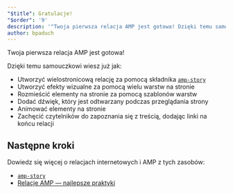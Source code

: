 ```yaml
---
"$title": Gratulacje!
"$order": '9'
description: '"Twoja pierwsza relacja AMP jest gotowa! Dzięki temu samouczkowi wiesz już jak: - Utworzyć wielostronicową relację za pomocą składnika amp-story"'
author: bpaduch
---
```


Twoja pierwsza relacja AMP jest gotowa!

Dzięki temu samouczkowi wiesz już jak:

- Utworzyć wielostronicową relację za pomocą składnika [`amp-story`](../../../../documentation/components/reference/amp-story.md)
- Utworzyć efekty wizualne za pomocą wielu warstw na stronie
- Rozmieścić elementy na stronie za pomocą szablonów warstw
- Dodać dźwięk, który jest odtwarzany podczas przeglądania strony
- Animować elementy na stronie
- Zachęcić czytelników do zapoznania się z treścią, dodając linki na końcu relacji

## Następne kroki

Dowiedz się więcej o relacjach internetowych i AMP z tych zasobów:

- [`amp-story`](../../../../documentation/components/reference/amp-story.md)
- [Relacje AMP — najlepsze praktyki](../../../../documentation/guides-and-tutorials/start/create_successful_stories.md)
